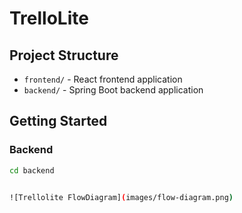 # TrelloLite

## Project Structure
- `frontend/` - React frontend application
- `backend/` - Spring Boot backend application

## Getting Started

### Backend
```bash
cd backend


![Trellolite FlowDiagram](images/flow-diagram.png)
